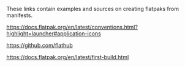 These links contain examples and sources on creating flatpaks from manifests.

https://docs.flatpak.org/en/latest/conventions.html?highlight=launcher#application-icons

https://github.com/flathub

https://docs.flatpak.org/en/latest/first-build.html

